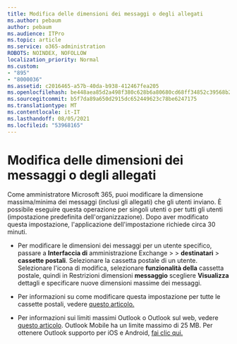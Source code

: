 ```yaml
---
title: Modifica delle dimensioni dei messaggi o degli allegati
ms.author: pebaum
author: pebaum
ms.audience: ITPro
ms.topic: article
ms.service: o365-administration
ROBOTS: NOINDEX, NOFOLLOW
localization_priority: Normal
ms.custom:
- "895"
- "8000036"
ms.assetid: c2016465-a57b-40da-b938-412467fea205
ms.openlocfilehash: be448aea85d2a498f380c628b6a80680cd68ff34852c39568b227ede3f1c2c24
ms.sourcegitcommit: b5f7da89a650d2915dc652449623c78be6247175
ms.translationtype: MT
ms.contentlocale: it-IT
ms.lasthandoff: 08/05/2021
ms.locfileid: "53968165"
---
```

# <a name="changing-message-or-attachment-size"></a>Modifica delle dimensioni dei messaggi o degli allegati

Come amministratore Microsoft 365, puoi modificare la dimensione massima/minima dei messaggi (inclusi gli allegati) che gli utenti inviano. È possibile eseguire questa operazione per singoli utenti o per tutti gli utenti (impostazione predefinita dell'organizzazione). Dopo aver modificato questa impostazione, l'applicazione dell'impostazione richiede circa 30 minuti.
  
- Per modificare le dimensioni dei messaggi per un utente specifico, passare a **Interfaccia di** amministrazione Exchange \>  \> **destinatari** \> **cassette postali**. Selezionare la cassetta postale di un utente. Selezionare l'icona di modifica, selezionare **funzionalità della** cassetta postale, quindi in Restrizioni dimensioni **messaggio** scegliere **Visualizza** dettagli e specificare nuove dimensioni massime dei messaggi.

- Per informazioni su come modificare questa impostazione per tutte le cassette postali, vedere [questo articolo.](https://www.microsoft.com/microsoft-365/blog/2015/04/15/office-365-now-supports-larger-email-messages-up-to-150-mb/)

- Per informazioni sui limiti massimi Outlook o Outlook sul web, vedere [questo articolo](https://technet.microsoft.com/library/exchange-online-limits.aspx#MessageLimits). Outlook Mobile ha un limite massimo di 25 MB. Per ottenere Outlook supporto per iOS e Android, [fai clic qui.](https://support.office.com/article/Get-in-app-help-for-Outlook-for-iOS-and-Android-218a22d1-9fa5-4889-b689-de1c63493243)
